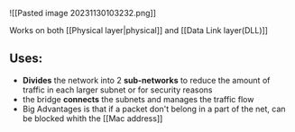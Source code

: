 ![[Pasted image 20231130103232.png]]

Works on both [[Physical layer|physical]] and [[Data Link layer(DLL)]]

## Uses:
- **Divides** the network into 2 **sub-networks**  to reduce the amount of traffic in each larger subnet or for security reasons 
- the bridge **connects** the subnets and manages the traffic flow 
- Big Advantages is that if a packet don't belong in a part of the net, can be blocked whith the [[Mac address]]
